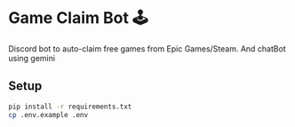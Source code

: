 # Game Claim Bot 🕹️

Discord bot to auto-claim free games from Epic Games/Steam.
And chatBot using gemini

## Setup
```bash
pip install -r requirements.txt
cp .env.example .env
```
